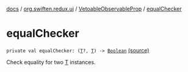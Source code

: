 [docs](../../index.md) / [org.swiften.redux.ui](../index.md) / [VetoableObservableProp](index.md) / [equalChecker](./equal-checker.md)

# equalChecker

`private val equalChecker: (`[`T`](index.md#T)`?, `[`T`](index.md#T)`) -> `[`Boolean`](https://kotlinlang.org/api/latest/jvm/stdlib/kotlin/-boolean/index.html) [(source)](https://github.com/protoman92/KotlinRedux/tree/master/common/common-ui/src/main/kotlin/org/swiften/redux/ui/ObservableProp.kt#L22)

Check equality for two [T](index.md#T) instances.

